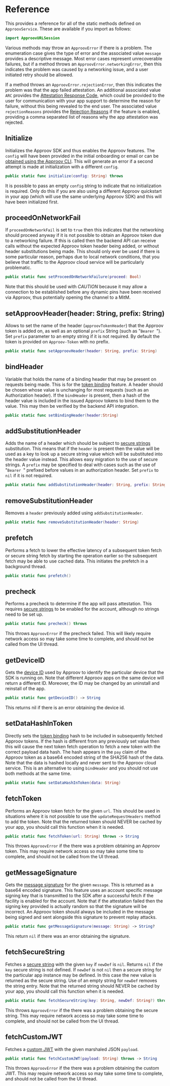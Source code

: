# Reference
This provides a reference for all of the static methods defined on `ApproovService`. These are available if you import as follows:

```swift
import ApproovURLSession
```

Various methods may throw an `ApproovError` if there is a problem. The enumeration case gives the type of error and the associated value `message` provides a descriptive message. Most error cases represent unrecoverable failures, but if a method throws an `ApproovError.networkingError`, then this indicates the problem was caused by a networking issue, and a user initiated retry should be allowed.

If a method throws an `ApproovError.rejectionError`, then this indicates the problem was that the app failed attestation. An additional associated value `ARC` provides the [Attestation Response Code](https://approov.io/docs/latest/approov-usage-documentation/#attestation-response-code), which could be provided to the user for communication with your app support to determine the reason for failure, without this being revealed to the end user. The associated value `rejectionReasons` provides the [Rejection Reasons](https://approov.io/docs/latest/approov-usage-documentation/#rejection-reasons) if the feature is enabled, providing a comma separated list of reasons why the app attestation was rejected.

## Initialize
Initializes the Approov SDK and thus enables the Approov features. The `config` will have been provided in the initial onboarding or email or can be [obtained using the Approov CLI](https://approov.io/docs/latest/approov-usage-documentation/#getting-the-initial-sdk-configuration). This will generate an error if a second attempt is made at initialization with a different `config`.

```swift
public static func initialize(config: String) throws
```

It is possible to pass an empty `config` string to indicate that no initialization is required. Only do this if you are also using a different Approov quickstart in your app (which will use the same underlying Approov SDK) and this will have been initialized first.

## proceedOnNetworkFail
If `proceedOnNetworkFail` is set to `true` then this indicates that the networking should proceed anyway if it is not possible to obtain an Approov token due to a networking failure. If this is called then the backend API can receive calls without the expected Approov token header being added, or without header substitutions being made. This should only ever be used if there is some particular reason, perhaps due to local network conditions, that you believe that traffic to the Approov cloud service will be particularly problematic.

```swift
public static func setProceedOnNetworkFailure(proceed: Bool)
```

Note that this should be used with *CAUTION* because it may allow a connection to be established before any dynamic pins have been received via Approov, thus potentially opening the channel to a MitM.

## setApproovHeader(header: String, prefix: String)
Allows to set the name of the header (`approovTokenHeader`) that the Approov token is added on, as well as an optional `prefix` String (such as "`Bearer `"). Set `prefix` parameter to an empty string if it is not required. By default the token is provided on `Approov-Token` with no prefix.

```swift
public static func setApproovHeader(header: String, prefix: String)
```

## bindHeader
Variable that holds the name of a binding header that may be present on requests being made. This is for the [token binding](https://approov.io/docs/latest/approov-usage-documentation/#token-binding) feature. A header should be chosen whose value is unchanging for most requests (such as an Authorization header). If the `bindHeader` is present, then a hash of the header value is included in the issued Approov tokens to bind them to the value. This may then be verified by the backend API integration.

```swift
public static func setBindingHeader(header:String)
```

## addSubstitutionHeader
Adds the name of a header which should be subject to [secure strings](https://approov.io/docs/latest/approov-usage-documentation/#secure-strings) substitution. This means that if the `header` is present then the value will be used as a key to look up a secure string value which will be substituted into the header value instead. This allows easy migration to the use of secure strings. A `prefix` may be specified to deal with cases such as the use of "`Bearer `" prefixed before values in an authorization header. Set `prefix` to `nil` if it is not required.

```swift
public static func addSubstitutionHeader(header: String, prefix: String?)
```

## removeSubstitutionHeader
Removes a `header` previously added using `addSubstitutionHeader`.

```swift
public static func removeSubstitutionHeader(header: String)
```

## prefetch
Performs a fetch to lower the effective latency of a subsequent token fetch or secure string fetch by starting the operation earlier so the subsequent fetch may be able to use cached data. This initiates the prefetch in a background thread.

```swift
public static func prefetch()
```

## precheck
Performs a precheck to determine if the app will pass attestation. This requires [secure strings](https://approov.io/docs/latest/approov-usage-documentation/#secure-strings) to be enabled for the account, although no strings need to be set up. 

```swift
public static func precheck() throws
```

This throws `ApproovError` if the precheck failed. This will likely require network access so may take some time to complete, and should not be called from the UI thread.

## getDeviceID
Gets the [device ID](https://approov.io/docs/latest/approov-usage-documentation/#extracting-the-device-id) used by Approov to identify the particular device that the SDK is running on. Note that different Approov apps on the same device will return a different ID. Moreover, the ID may be changed by an uninstall and reinstall of the app.

```swift
public static func getDeviceID() -> String
```

This returns nil if there is an error obtaining the device id.

## setDataHashInToken
Directly sets the [token binding](https://approov.io/docs/latest/approov-usage-documentation/#token-binding) hash to be included in subsequently fetched Approov tokens. If the hash is different from any previously set value then this will cause the next token fetch operation to fetch a new token with the correct payload data hash. The hash appears in the `pay` claim of the Approov token as a base64 encoded string of the SHA256 hash of the data. Note that the data is hashed locally and never sent to the Approov cloud service. This is an alternative to using `bindHeader` and you should not use both methods at the same time.

```swift
public static func setDataHashInToken(data: String)
```

## fetchToken
Performs an Approov token fetch for the given `url`. This should be used in situations where it is not possible to use the `updateRequestHeaders` method to add the token. Note that the returned token should NEVER be cached by your app, you should call this function when it is needed.

```swift
public static func fetchToken(url: String) throws -> String
```

This throws `ApproovError` if the there was a problem obtaining an Approov token. This may require network access so may take some time to complete, and should not be called from the UI thread.

## getMessageSignature
Gets the [message signature](https://approov.io/docs/latest/approov-usage-documentation/#message-signing) for the given `message`. This is returned as a base64 encoded signature. This feature uses an account specific message signing key that is transmitted to the SDK after a successful fetch if the facility is enabled for the account. Note that if the attestation failed then the signing key provided is actually random so that the signature will be incorrect. An Approov token should always be included in the message being signed and sent alongside this signature to prevent replay attacks.

```swift
public static func getMessageSignature(message: String) -> String?
```

This return `nil` if there was an error obtaining the signature.

## fetchSecureString
Fetches a [secure string](https://approov.io/docs/latest/approov-usage-documentation/#secure-strings) with the given `key` if `newDef` is `nil`. Returns `nil` if the `key` secure string is not defined. If `newDef` is not `nil` then a secure string for the particular app instance may be defined. In this case the new value is returned as the secure string. Use of an empty string for `newDef` removes the string entry. Note that the returned string should NEVER be cached by your app, you should call this function when it is needed.

```swift
public static func fetchSecureString(key: String, newDef: String?) throws -> String?
```

This throws `ApproovError` if the there was a problem obtaining the secure string. This may require network access so may take some time to complete, and should not be called from the UI thread.

## fetchCustomJWT
Fetches a [custom JWT](https://approov.io/docs/latest/approov-usage-documentation/#custom-jwts) with the given marshaled JSON `payload`.

```swift
public static func fetchCustomJWT(payload: String) throws -> String
```

This throws `ApproovError` if the there was a problem obtaining the custom JWT. This may require network access so may take some time to complete, and should not be called from the UI thread.
